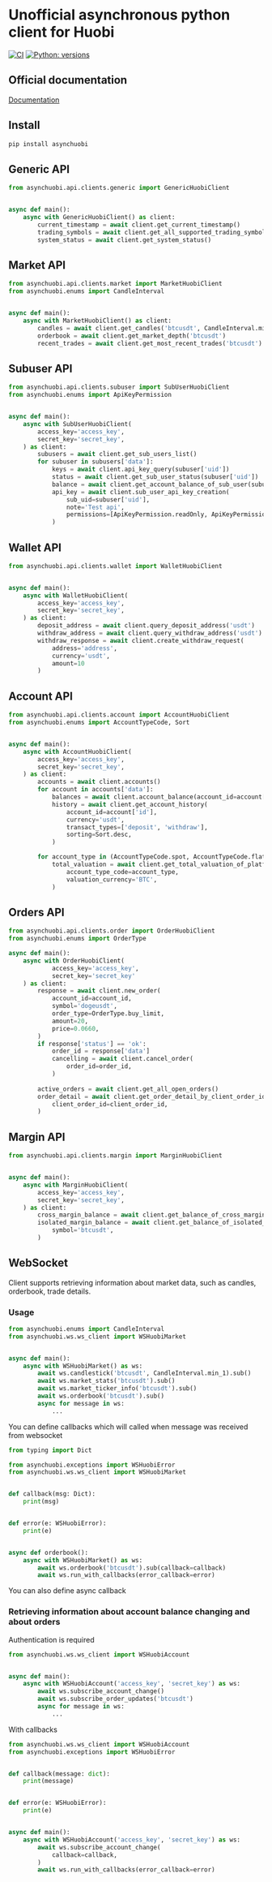 # Unofficial asynchronous python client for Huobi

[![CI](https://github.com/sometastycake/asynchuobi/actions/workflows/ci.yml/badge.svg)](https://github.com/sometastycake/asynchuobi/actions/workflows/ci.yml)
[![Python: versions](
https://img.shields.io/badge/python-3.7%20%7C%203.8%20%7C%203.9%20%7C%203.10%20%7C%203.11-blue)]()

## Official documentation
[Documentation](https://huobiapi.github.io/docs/spot/v1/en/#change-log)

## Install

```bash
pip install asynchuobi
```

## Generic API

```python
from asynchuobi.api.clients.generic import GenericHuobiClient


async def main():
    async with GenericHuobiClient() as client:
        current_timestamp = await client.get_current_timestamp()
        trading_symbols = await client.get_all_supported_trading_symbols()
        system_status = await client.get_system_status()
```

## Market API

```python
from asynchuobi.api.clients.market import MarketHuobiClient
from asynchuobi.enums import CandleInterval


async def main():
    async with MarketHuobiClient() as client:
        candles = await client.get_candles('btcusdt', CandleInterval.min_1)
        orderbook = await client.get_market_depth('btcusdt')
        recent_trades = await client.get_most_recent_trades('btcusdt')
```

## Subuser API

```python
from asynchuobi.api.clients.subuser import SubUserHuobiClient
from asynchuobi.enums import ApiKeyPermission


async def main():
    async with SubUserHuobiClient(
        access_key='access_key',
        secret_key='secret_key',
    ) as client:
        subusers = await client.get_sub_users_list()
        for subuser in subusers['data']:
            keys = await client.api_key_query(subuser['uid'])
            status = await client.get_sub_user_status(subuser['uid'])
            balance = await client.get_account_balance_of_sub_user(subuser['uid'])
            api_key = await client.sub_user_api_key_creation(
                sub_uid=subuser['uid'],
                note='Test api',
                permissions=[ApiKeyPermission.readOnly, ApiKeyPermission.trade],
            )
```

## Wallet API

```python
from asynchuobi.api.clients.wallet import WalletHuobiClient


async def main():
    async with WalletHuobiClient(
        access_key='access_key',
        secret_key='secret_key',
    ) as client:
        deposit_address = await client.query_deposit_address('usdt')
        withdraw_address = await client.query_withdraw_address('usdt')
        withdraw_response = await client.create_withdraw_request(
            address='address',
            currency='usdt',
            amount=10
        )
```

## Account API

```python
from asynchuobi.api.clients.account import AccountHuobiClient
from asynchuobi.enums import AccountTypeCode, Sort


async def main():
    async with AccountHuobiClient(
        access_key='access_key',
        secret_key='secret_key',
    ) as client:
        accounts = await client.accounts()
        for account in accounts['data']:
            balances = await client.account_balance(account_id=account['id'])
            history = await client.get_account_history(
                account_id=account['id'],
                currency='usdt',
                transact_types=['deposit', 'withdraw'],
                sorting=Sort.desc,
            )

        for account_type in (AccountTypeCode.spot, AccountTypeCode.flat):
            total_valuation = await client.get_total_valuation_of_platform_assets(
                account_type_code=account_type,
                valuation_currency='BTC',
            )
```

## Orders API

```python
from asynchuobi.api.clients.order import OrderHuobiClient
from asynchuobi.enums import OrderType

async def main():
    async with OrderHuobiClient(
            access_key='access_key',
            secret_key='secret_key'
    ) as client:
        response = await client.new_order(
            account_id=account_id,
            symbol='dogeusdt',
            order_type=OrderType.buy_limit,
            amount=20,
            price=0.0660,
        )
        if response['status'] == 'ok':
            order_id = response['data']
            cancelling = await client.cancel_order(
                order_id=order_id,
            )
    
        active_orders = await client.get_all_open_orders()
        order_detail = await client.get_order_detail_by_client_order_id(
            client_order_id=client_order_id,
        )
```

## Margin API

```python
from asynchuobi.api.clients.margin import MarginHuobiClient


async def main():
    async with MarginHuobiClient(
        access_key='access_key',
        secret_key='secret_key',
    ) as client:
        cross_margin_balance = await client.get_balance_of_cross_margin_account()
        isolated_margin_balance = await client.get_balance_of_isolated_margin_account(
            symbol='btcusdt',
        )
```


## WebSocket

Client supports retrieving information about market data, such as candles, orderbook, trade details.

### Usage

```python
from asynchuobi.enums import CandleInterval
from asynchuobi.ws.ws_client import WSHuobiMarket


async def main():
    async with WSHuobiMarket() as ws:
        await ws.candlestick('btcusdt', CandleInterval.min_1).sub()
        await ws.market_stats('btcusdt').sub()
        await ws.market_ticker_info('btcusdt').sub()
        await ws.orderbook('btcusdt').sub()
        async for message in ws:
            ...
```

You can define callbacks which will called when message was received from websocket

```python
from typing import Dict

from asynchuobi.exceptions import WSHuobiError
from asynchuobi.ws.ws_client import WSHuobiMarket


def callback(msg: Dict):
    print(msg)


def error(e: WSHuobiError):
    print(e)


async def orderbook():
    async with WSHuobiMarket() as ws:
        await ws.orderbook('btcusdt').sub(callback=callback)
        await ws.run_with_callbacks(error_callback=error)
```

You can also define async callback

### Retrieving information about account balance changing and about orders

Authentication is required

```python
from asynchuobi.ws.ws_client import WSHuobiAccount


async def main():
    async with WSHuobiAccount('access_key', 'secret_key') as ws:
        await ws.subscribe_account_change()
        await ws.subscribe_order_updates('btcusdt')
        async for message in ws:
            ...
```

With callbacks

```python
from asynchuobi.ws.ws_client import WSHuobiAccount
from asynchuobi.exceptions import WSHuobiError


def callback(message: dict):
    print(message)


def error(e: WSHuobiError):
    print(e)


async def main():
    async with WSHuobiAccount('access_key', 'secret_key') as ws:
        await ws.subscribe_account_change(
            callback=callback,
        )
        await ws.run_with_callbacks(error_callback=error)
```